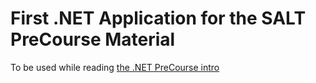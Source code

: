 # First .NET Application for the SALT PreCourse Material

To be used while reading [the .NET PreCourse intro](https://docs.salt.dev/dotnet/language-intro/)
